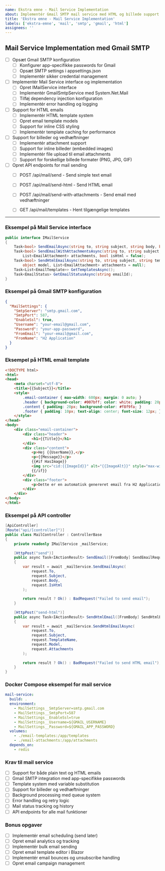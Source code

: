 ```yaml
---
name: Ekstra emne - Mail Service Implementation
about: Implementér Gmail SMTP mail service med HTML og billede support
title: 'Ekstra emne - Mail Service Implementation'
labels: ['ekstra-emne', 'mail', 'smtp', 'gmail', 'html']
assignees: ''
---
```


## Mail Service Implementation med Gmail SMTP

- [ ] Opsæt Gmail SMTP konfiguration
  - [ ] Konfigurer app-specifikke passwords for Gmail
  - [ ] Opsæt SMTP settings i appsettings.json
  - [ ] Implementér sikker credential management
- [ ] Implementér Mail Service interface og implementation
  - [ ] Opret IMailService interface
  - [ ] Implementér GmailSmtpService med System.Net.Mail
  - [ ] Tilføj dependency injection konfiguration
  - [ ] Implementér error handling og logging
- [ ] Support for HTML emails
  - [ ] Implementér HTML template system
  - [ ] Opret email template models
  - [ ] Support for inline CSS styling
  - [ ] Implementér template caching for performance
- [ ] Support for billeder og vedhæftninger
  - [ ] Implementér attachment support
  - [ ] Support for inline billeder (embedded images)
  - [ ] Implementér file upload til email attachments
  - [ ] Support for forskellige billede formater (PNG, JPG, GIF)
- [ ] Opret API endpoints for mail sending
  - [ ] POST /api/mail/send - Send simple text email
  - [ ] POST /api/mail/send-html - Send HTML email
  - [ ] POST /api/mail/send-with-attachments - Send email med vedhæftninger
  - [ ] GET /api/mail/templates - Hent tilgængelige templates


---
### Eksempel på Mail Service interface
```csharp
public interface IMailService
{
    Task<bool> SendEmailAsync(string to, string subject, string body, bool isHtml = false);
    Task<bool> SendEmailWithAttachmentsAsync(string to, string subject, string body, 
        List<EmailAttachment> attachments, bool isHtml = false);
    Task<bool> SendHtmlEmailAsync(string to, string subject, string templateName, 
        object model, List<EmailAttachment> attachments = null);
    Task<List<EmailTemplate>> GetTemplatesAsync();
    Task<EmailStatus> GetEmailStatusAsync(string emailId);
}
```

### Eksempel på Gmail SMTP konfiguration
```json
{
  "MailSettings": {
    "SmtpServer": "smtp.gmail.com",
    "SmtpPort": 587,
    "EnableSsl": true,
    "Username": "your-email@gmail.com",
    "Password": "your-app-password",
    "FromEmail": "your-email@gmail.com",
    "FromName": "H2 Application"
  }
}
```

### Eksempel på HTML email template
```html
<!DOCTYPE html>
<html>
<head>
    <meta charset="utf-8">
    <title>{{Subject}}</title>
    <style>
        .email-container { max-width: 600px; margin: 0 auto; }
        .header { background-color: #007bff; color: white; padding: 20px; }
        .content { padding: 20px; background-color: #f8f9fa; }
        .footer { padding: 10px; text-align: center; font-size: 12px; }
    </style>
</head>
<body>
    <div class="email-container">
        <div class="header">
            <h1>{{Title}}</h1>
        </div>
        <div class="content">
            <p>Hej {{UserName}},</p>
            <p>{{Message}}</p>
            {{#if HasImage}}
            <img src="cid:{{ImageId}}" alt="{{ImageAlt}}" style="max-width: 100%;">
            {{/if}}
        </div>
        <div class="footer">
            <p>Dette er en automatisk genereret email fra H2 Application</p>
        </div>
    </div>
</body>
</html>
```

### Eksempel på API controller
```csharp
[ApiController]
[Route("api/[controller]")]
public class MailController : ControllerBase
{
    private readonly IMailService _mailService;
    
    [HttpPost("send")]
    public async Task<IActionResult> SendEmail([FromBody] SendEmailRequest request)
    {
        var result = await _mailService.SendEmailAsync(
            request.To, 
            request.Subject, 
            request.Body, 
            request.IsHtml
        );
        
        return result ? Ok() : BadRequest("Failed to send email");
    }
    
    [HttpPost("send-html")]
    public async Task<IActionResult> SendHtmlEmail([FromBody] SendHtmlEmailRequest request)
    {
        var result = await _mailService.SendHtmlEmailAsync(
            request.To, 
            request.Subject, 
            request.TemplateName, 
            request.Model,
            request.Attachments
        );
        
        return result ? Ok() : BadRequest("Failed to send HTML email");
    }
}
```

### Docker Compose eksempel for mail service
```yaml
mail-service:
  build: .
  environment:
    - MailSettings__SmtpServer=smtp.gmail.com
    - MailSettings__SmtpPort=587
    - MailSettings__EnableSsl=true
    - MailSettings__Username=${GMAIL_USERNAME}
    - MailSettings__Password=${GMAIL_APP_PASSWORD}
  volumes:
    - ./email-templates:/app/templates
    - ./email-attachments:/app/attachments
  depends_on:
    - redis
```

### Krav til mail service
- [ ] Support for både plain text og HTML emails
- [ ] Gmail SMTP integration med app-specifikke passwords
- [ ] Template system med variable substitution
- [ ] Support for billeder og vedhæftninger
- [ ] Background processing med queue system
- [ ] Error handling og retry logic
- [ ] Mail status tracking og history
- [ ] API endpoints for alle mail funktioner

### Bonus opgaver
- [ ] Implementér email scheduling (send later)
- [ ] Opret email analytics og tracking
- [ ] Implementér bulk email sending
- [ ] Opret email template editor i Blazor
- [ ] Implementér email bounces og unsubscribe handling
- [ ] Opret email campaign management

